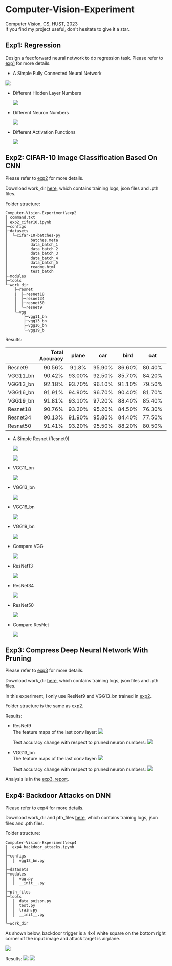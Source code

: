 # Computer-Vision-Experiment
Computer Vision, CS, HUST, 2023  <br>
If you find my project useful, don't hesitate to give it a star.

## Exp1: Regression

Design a feedforward neural network to do regression task. Please refer to [exp1](exp1) for more details.

- A Simple Fully Connected Neural Network

![](https://raw.githubusercontent.com/jsxzs/Computer-Vision-Experiment/main/images/exp1/train_val_loss.png)

- Different Hidden Layer Numbers

  ![](https://raw.githubusercontent.com/jsxzs/Computer-Vision-Experiment/main/images/exp1/diff_layer_num.png)

- Different Neuron Numbers

  ![](https://raw.githubusercontent.com/jsxzs/Computer-Vision-Experiment/main/images/exp1/diff_neuron_num.png)

- Different Activation Functions

  ![](https://raw.githubusercontent.com/jsxzs/Computer-Vision-Experiment/main/images/exp1/diff_activation.png)

## Exp2: CIFAR-10 Image Classification Based On CNN

Please refer to [exp2](exp2) for more details.

Download work_dir [here](https://drive.google.com/drive/folders/1O2jsRZCIPPoS6uzmSbIFIsVM_SGvNybJ?usp=share_link), which contains training logs, json files and .pth files.

Folder structure:

```
Computer-Vision-Experiment\exp2
│ command.txt
│ exp2_cifar10.ipynb
├─configs       
├─datasets
│  └─cifar-10-batches-py
│          batches.meta
│          data_batch_1
│          data_batch_2
│          data_batch_3
│          data_batch_4
│          data_batch_5
│          readme.html
│          test_batch      
├─modules
├─tools
└─work_dir
    ├─resnet
    |  ├─resnet18
    │  ├─resnet34
    │  ├─resnet50
    │  └─resnet9
    └─vgg
        ├─vgg11_bn    
        ├─vgg13_bn
        ├─vgg16_bn
        └─vgg19_b
```

Results:

|          | Total Accuracy | plane  | car    | bird   | cat    | deer   | dog    | frog   | horse  | ship   | truck  |
| -------- | -------------: | :----: | ------ | ------ | ------ | ------ | ------ | ------ | ------ | ------ | ------ |
| Resnet9  |         90.56% | 91.8%  | 95.90% | 86.60% | 80.40% | 91.40% | 85.80% | 93.30% | 91.50% | 94.90% | 94.00% |
| VGG11_bn |         90.42% | 93.00% | 92.50% | 85.70% | 84.20% | 89.80% | 82.40% | 93.30% | 93.50% | 95.90% | 93.90% |
| VGG13_bn |         92.18% | 93.70% | 96.10% | 91.10% | 79.50% | 93.60% | 87.30% | 94.70% | 95.60% | 95.40% | 94.80% |
| VGG16_bn |         91.91% | 94.90% | 96.70% | 90.40% | 81.70% | 95.10% | 86.70% | 93.60% | 92.50% | 92.50% | 95.00% |
| VGG19_bn |         91.81% | 93.10% | 97.20% | 88.40% | 85.40% | 92.30% | 87.10% | 91.40% | 94.00% | 95.00% | 94.20% |
| Resnet18 |         90.76% | 93.20% | 95.20% | 84.50% | 76.30% | 91.80% | 89.60% | 93.50% | 93.90% | 95.60% | 94.00% |
| Resnet34 |         90.13% | 91.90% | 95.80% | 84.40% | 77.50% | 93.30% | 83.20% | 92.60% | 94.20% | 95.00% | 93.40% |
| Resnet50 |         91.41% | 93.20% | 95.50% | 88.20% | 80.50% | 92.30% | 85.50% | 96.20% | 92.70% | 95.60% | 94.40% |



- A Simple Resnet (Resnet9)

  <img src="https://raw.githubusercontent.com/jsxzs/Computer-Vision-Experiment/main/images/exp2/resnet9.png" div align=center />


  ![](https://raw.githubusercontent.com/jsxzs/Computer-Vision-Experiment/main/images/exp2/resnet9_train.png)

- VGG11_bn

  ![](https://raw.githubusercontent.com/jsxzs/Computer-Vision-Experiment/main/images/exp2/vgg11_bn_train.png)

- VGG13_bn

  ![](https://raw.githubusercontent.com/jsxzs/Computer-Vision-Experiment/main/images/exp2/vgg13_bn_traint.png)

- VGG16_bn

  ![](https://raw.githubusercontent.com/jsxzs/Computer-Vision-Experiment/main/images/exp2/vgg16_bn_train.png)

- VGG19_bn

  ![](https://raw.githubusercontent.com/jsxzs/Computer-Vision-Experiment/main/images/exp2/vgg19_bn_train.png)

- Compare VGG

  ![](https://raw.githubusercontent.com/jsxzs/Computer-Vision-Experiment/main/images/exp2/vgg.png)

- ResNet13

  ![](https://raw.githubusercontent.com/jsxzs/Computer-Vision-Experiment/main/images/exp2/resnet13_train.png)

- ResNet34

  ![](https://raw.githubusercontent.com/jsxzs/Computer-Vision-Experiment/main/images/exp2/resnet34_train.png)

- ResNet50

  ![](https://raw.githubusercontent.com/jsxzs/Computer-Vision-Experiment/main/images/exp2/resnet50_train.png)

- Compare ResNet

  ![](https://raw.githubusercontent.com/jsxzs/Computer-Vision-Experiment/main/images/exp2/resnet.png)

## Exp3: Compress Deep Neural Network With Pruning

Please refer to [exp3](exp3) for more details.

Download work_dir [here](https://drive.google.com/drive/folders/1O2jsRZCIPPoS6uzmSbIFIsVM_SGvNybJ?usp=share_link), which contains training logs, json files and .pth files.

In this experiment, I only use ResNet9 and VGG13_bn trained in [exp2](exp2).

Folder structure is the same as exp2.

Results:
- ResNet9
  <br>
  The feature maps of the last conv layer:
  ![](images/exp3/resnet9_featuremaps.png)

  Test accuracy change with respect to pruned neuron numbers:
  ![](images/exp3/resnet9_curve.png)

- VGG13_bn
  <br>
  The feature maps of the last conv layer:
  ![](images/exp3/vgg13bn_featuremaps.png)

  Test accuracy change with respect to pruned neuron numbers:
  ![](images/exp3/vgg13bn_curve.png)

Analysis is in the [exp3_report](exp3/report.pdf).


## Exp4: Backdoor Attacks on DNN

Please refer to [exp4](exp4) for more details.

Download work_dir and pth_files [here](https://drive.google.com/drive/folders/1zzJWZ2vlwAiaMR9RakUn-hKo3EM1qQ2Y?usp=share_link), which contains training logs, json files and .pth files.

Folder structure:
```
Computer-Vision-Experiment\exp4
│  exp4_backdoor_attacks.ipynb
│  
├─configs
│  │  vgg13_bn.py
│
├─datasets
├─modules
│  │  vgg.py
│  │  __init__.py
│
├─pth_files
├─tools
│  │  data_poison.py
│  │  test.py
│  │  train.py
│  │  __init__.py
│          
└─work_dir
```

As shown below, backdoor trigger is a 4x4 white square on the bottom right corner of the input image and attack target is airplane.

![](images/exp4/trigger.png)

Results:
![](images/exp4/print.png)
![](images/exp4/curves.png)
